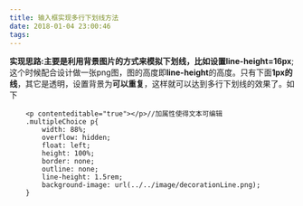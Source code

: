 ```yaml
---
title: 输入框实现多行下划线方法
date: 2018-01-04 23:00:46
tags:
---
```

**实现思路:**主要是利用背景图片的方式来模拟下划线，比如设置**line-height=16px**;这个时候配合设计做一张png图，图的高度即**line-height**的高度。只有下面**1px的线**，其它是透明，设置背景为**可以重复**，这样就可以达到多行下划线的效果了。如下
```	
	<p contenteditable="true"></p>//加属性使得文本可编辑
	.multipleChoice p{
        width: 88%;
        overflow: hidden;
        float: left;
        height: 100%;
        border: none;
        outline: none;
        line-height: 1.5rem;
        background-image: url(../../image/decorationLine.png);
    }
```
